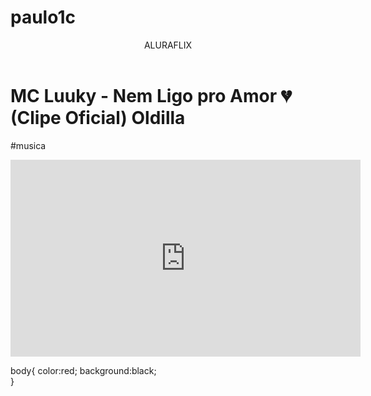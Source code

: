# paulo1c

<body>



<header>ALURAFLIX</header>



<h1>MC Luuky - Nem Ligo pro Amor 💔 (Clipe Oficial) Oldilla</h1>

<P>#musica</P>



<iframe width="560" height="315" src="https://www.youtube.com/embed/aRu1y9A4orU?si=1J_aFDi5CctJ_gV6" title="YouTube video player" frameborder="0" allow="accelerometer; autoplay; clipboard-write; encrypted-media; gyroscope; picture-in-picture; web-share" referrerpolicy="strict-origin-when-cross-origin" allowfullscreen></iframe>
</body>





body{
 color:red;
 background:black;   
}


<head>
 <link rel="stylesheet" href="styles.css" />
 
</head>

